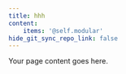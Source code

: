 ```yaml
---
title: hhh
content:
    items: '@self.modular'
hide_git_sync_repo_link: false
---
```


Your page content goes here.